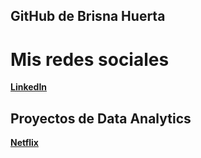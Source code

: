 ## GitHub de Brisna Huerta

# Mis redes sociales

**[LinkedIn](https://www.linkedin.com/in/brisnahuerta/)**

## Proyectos de Data Analytics

**[Netflix](https://github.com/brisnahuerta/coderhouse/tree/main/Data%20Analyst/Netflix)**
